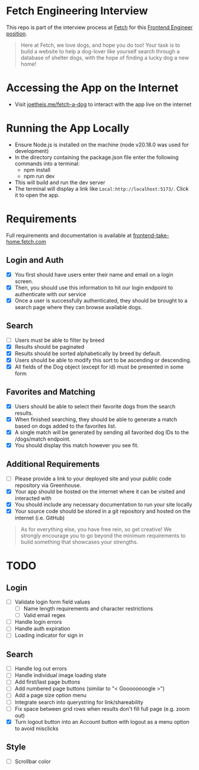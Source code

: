 # Fetch Engineering Interview

This repo is part of the interview process at [Fetch](https://fetch.com/) for this [Frontend Engineer position](https://www.linkedin.com/jobs/view/4124831252/).

> Here at Fetch, we love dogs, and hope you do too! Your task is to build a website to help a dog-lover like yourself search through a database of shelter dogs, with the hope of finding a lucky dog a new home!

# Accessing the App on the Internet

- Visit [joetheis.me/fetch-a-dog](https://joetheis.me/fetch-a-dog/) to interact with the app live on the internet

# Running the App Locally

- Ensure Node.js is installed on the machine (node v20.18.0 was used for development)
- In the directory containing the package.json file enter the following commands into a terminal:
  - npm install
  - npm run dev
- This will build and run the dev server
- The terminal will display a link like `Local:http://localhost:5173/`. Click it to open the app.

# Requirements

Full requirements and documentation is available at [frontend-take-home.fetch.com](https://frontend-take-home.fetch.com/)

## Login and Auth

- [x] You first should have users enter their name and email on a login screen.
- [x] Then, you should use this information to hit our login endpoint to authenticate with our service
- [x] Once a user is successfully authenticated, they should be brought to a search page where they can browse available dogs.

## Search

- [ ] Users must be able to filter by breed
- [x] Results should be paginated
- [x] Results should be sorted alphabetically by breed by default.
- [x] Users should be able to modify this sort to be ascending or descending.
- [x] All fields of the Dog object (except for id) must be presented in some form

## Favorites and Matching

- [x] Users should be able to select their favorite dogs from the search results.
- [x] When finished searching, they should be able to generate a match based on dogs added to the favorites list.
- [x] A single match will be generated by sending all favorited dog IDs to the /dogs/match endpoint.
- [x] You should display this match however you see fit.

## Additional Requirements

- [ ] Please provide a link to your deployed site and your public code repository via Greenhouse.
- [x] Your app should be hosted on the internet where it can be visited and interacted with
- [x] You should include any necessary documentation to run your site locally
- [x] Your source code should be stored in a git repository and hosted on the internet (i.e. GitHub)

> As for everything else, you have free rein, so get creative! We strongly encourage you to go beyond the minimum requirements to build something that showcases your strengths.

# TODO

## Login

- [ ] Validate login form field values
  - [ ] Name length requirements and character restrictions
  - [ ] Valid email regex
- [ ] Handle login errors
- [ ] Handle auth expiration
- [ ] Loading indicator for sign in

## Search

- [ ] Handle log out errors
- [ ] Handle individual image loading state
- [ ] Add first/last page buttons
- [ ] Add numbered page buttons (similar to "< Goooooooogle >")
- [ ] Add a page size option menu
- [ ] Integrate search into querystring for link/shareability
- [ ] Fix space between grid rows when results don't fill full page (e.g. zoom out)
- [x] Turn logout button into an Account button with logout as a menu option to avoid misclicks

## Style

- [ ] Scrollbar color
